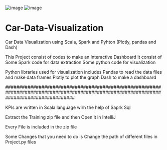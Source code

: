 ![image](https://user-images.githubusercontent.com/101867240/158984992-e7b2d2a7-822a-48a5-b898-cca8e3f763b9.png)
![image](https://user-images.githubusercontent.com/101867240/158985095-97c03d8f-b8a6-4a18-91f0-1f8f2375f029.png)


# Car-Data-Visualization
Car Data Visualization using Scala, Spark and Pyhton (Plotly, pandas and Dash)

This Project consist of codes to make an Interactive Dashboard 
It consist of Some Spark code for data extraction 
Some python code for visualization 

Python libraries used for visualization includes 
Pandas to read the data files and make data frames
Plotly to plot the graph
Dash to make a dashboard


#########################################################################################################################################

KPIs are written in Scala language wirh the help of Saprk Sql

Extract the Training zip file and then Open it in IntelliJ 

Every File is included in the zip file

Some Changes that you need to do is Change the path of different files in Project.py files
